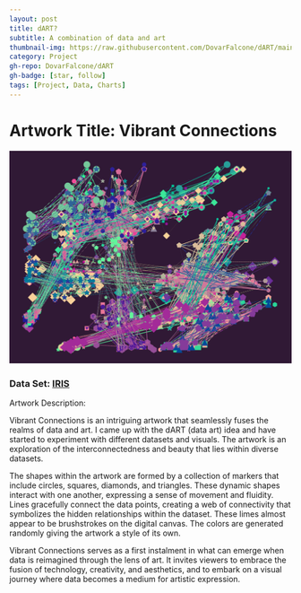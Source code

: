 ```yaml
---
layout: post
title: dART?
subtitle: A combination of data and art
thumbnail-img: https://raw.githubusercontent.com/DovarFalcone/dART/main/dallery/vibrant_connections/danvas_1/dart_1.jpg
category: Project
gh-repo: DovarFalcone/dART
gh-badge: [star, follow]
tags: [Project, Data, Charts]
---
```


# Artwork Title: Vibrant Connections

![Vibrant Connections](https://raw.githubusercontent.com/DovarFalcone/dART/main/dallery/vibrant_connections/danvas_1/dart_1.jpg)

### Data Set: [IRIS](https://raw.githubusercontent.com/uiuc-cse/data-fa14/gh-pages/data/iris.csv)

Artwork Description:

Vibrant Connections is an intriguing artwork that seamlessly fuses the realms of data and art. I came up with the dART (data art) idea and have started to experiment with different datasets and visuals. The artwork is an exploration of the interconnectedness and beauty that lies within diverse datasets.

The shapes within the artwork are formed by a collection of markers that include circles, squares, diamonds, and triangles. These dynamic shapes interact with one another, expressing a sense of movement and fluidity. Lines gracefully connect the data points, creating a web of connectivity that symbolizes the hidden relationships within the dataset. These limes almost appear to be brushstrokes on the digital canvas. The colors are generated randomly giving the artwork a style of its own.

Vibrant Connections serves as a first instalment in what can emerge when data is reimagined through the lens of art. It invites viewers to embrace the fusion of technology, creativity, and aesthetics, and to embark on a visual journey where data becomes a medium for artistic expression.

